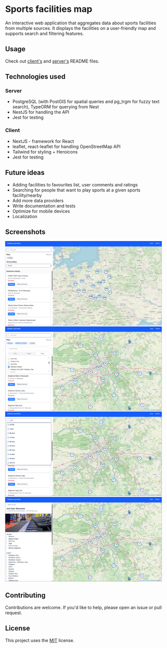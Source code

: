 # Sports facilities map

An interactive web application that aggregates data about sports facilities from multiple sources. It displays the facilities on a user-friendly map and supports search and filtering features.

## Usage
Check out [client's](client/README.md) and [server's](server/README.md) README files.

## Technologies used
### Server
- PostgreSQL (with PostGIS for spatial queries and pg_trgm for fuzzy text search), TypeORM for querying from Nest
- NestJS for handling the API
- Jest for testing

### Client
- NextJS - framework for React
- leaflet, react-leaflet for handling OpenStreetMap API
- Tailwind for styling + Heroicons
- Jest for testing

## Future ideas
- Adding facilities to favourites list, user comments and ratings
- Searching for people that want to play sports at a given sports facility/nearby
- Add more data providers
- Write documentation and tests
- Optimize for mobile devices
- Localization

## Screenshots
![Screenshot - zoomed out main view](screenshots/1.png)
![Screenshot - filtering](screenshots/2.png)
![Screenshot - searching](screenshots/3.png)
![Screenshot - facility details](screenshots/4.png)

## Contributing
Contributions are welcome. If you'd like to help, please open an issue or pull request.

## License
This project uses the [MIT](LICENSE) license.